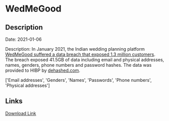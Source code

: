 # WedMeGood

## Description

Date: 2021-01-06

Description:
In January 2021, the Indian wedding planning platform <a href="https://www.thenewsminute.com/article/wedmegood-and-two-more-sites-hacked-103-crore-users-card-data-leaked-140996" target="_blank" rel="noopener">WedMeGood suffered a data breach that exposed 1.3 million customers</a>. The breach exposed 41.5GB of data including email and physical addresses, names, genders, phone numbers and password hashes. The data was provided to HIBP by <a href="https://dehashed.com/" target="_blank" rel="noopener">dehashed.com</a>.


['Email addresses', 'Genders', 'Names', 'Passwords', 'Phone numbers', 'Physical addresses']

## Links

[Download Link](https://link-to.net/1229997/896.1391789786259/dynamic/?r=d2VkbWVnb29kLmNvbQ==)